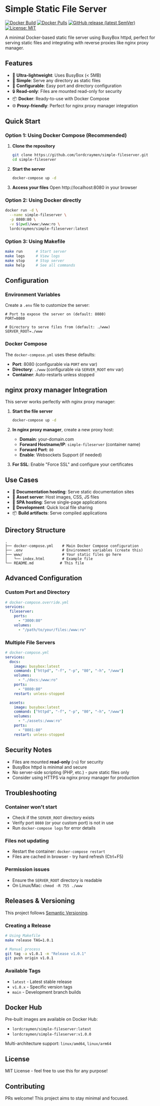 # Simple Static File Server

[![Docker Build](https://github.com/lordcraymen/simple-fileserver/actions/workflows/docker.yml/badge.svg)](https://github.com/lordcraymen/simple-fileserver/actions/workflows/docker.yml)
[![Docker Pulls](https://img.shields.io/docker/pulls/lordcraymen/simple-fileserver)](https://hub.docker.com/r/lordcraymen/simple-fileserver)
[![GitHub release (latest SemVer)](https://img.shields.io/github/v/release/lordcraymen/simple-fileserver)](https://github.com/lordcraymen/simple-fileserver/releases)
[![License: MIT](https://img.shields.io/badge/License-MIT-yellow.svg)](https://opensource.org/licenses/MIT)

A minimal Docker-based static file server using BusyBox httpd, perfect for serving static files and integrating with reverse proxies like nginx proxy manager.

## Features

- 🚀 **Ultra-lightweight**: Uses BusyBox (< 5MB)
- 📁 **Simple**: Serve any directory as static files
- 🔧 **Configurable**: Easy port and directory configuration
- 🔒 **Read-only**: Files are mounted read-only for security
- 📦 **Docker**: Ready-to-use with Docker Compose
- 🌐 **Proxy-friendly**: Perfect for nginx proxy manager integration

## Quick Start

### Option 1: Using Docker Compose (Recommended)

1. **Clone the repository**
   ```bash
   git clone https://github.com/lordcraymen/simple-fileserver.git
   cd simple-fileserver
   ```

2. **Start the server**
   ```bash
   docker-compose up -d
   ```

3. **Access your files**
   Open http://localhost:8080 in your browser

### Option 2: Using Docker directly

```bash
docker run -d \
  --name simple-fileserver \
  -p 8080:80 \
  -v $(pwd)/www:/www:ro \
  lordcraymen/simple-fileserver:latest
```

### Option 3: Using Makefile

```bash
make run      # Start server
make logs     # View logs  
make stop     # Stop server
make help     # See all commands
```

## Configuration

### Environment Variables

Create a `.env` file to customize the server:

```env
# Port to expose the server on (default: 8080)
PORT=8080

# Directory to serve files from (default: ./www)
SERVER_ROOT=./www
```

### Docker Compose

The `docker-compose.yml` uses these defaults:
- **Port**: 8080 (configurable via `PORT` env var)
- **Directory**: `./www` (configurable via `SERVER_ROOT` env var)
- **Container**: Auto-restarts unless stopped

## nginx proxy manager Integration

This server works perfectly with nginx proxy manager:

1. **Start the file server**
   ```bash
   docker-compose up -d
   ```

2. **In nginx proxy manager**, create a new proxy host:
   - **Domain**: your-domain.com
   - **Forward Hostname/IP**: `simple-fileserver` (container name)
   - **Forward Port**: `80`
   - **Enable**: Websockets Support (if needed)

3. **For SSL**: Enable "Force SSL" and configure your certificates

## Use Cases

- 📖 **Documentation hosting**: Serve static documentation sites
- 🎨 **Asset server**: Host images, CSS, JS files
- 📱 **SPA hosting**: Serve single-page applications
- 🔧 **Development**: Quick local file sharing
- 📦 **Build artifacts**: Serve compiled applications

## Directory Structure

```
.
├── docker-compose.yml    # Main Docker Compose configuration
├── .env                  # Environment variables (create this)
├── www/                  # Your static files go here
│   └── index.html        # Example file
└── README.md            # This file
```

## Advanced Configuration

### Custom Port and Directory

```yaml
# docker-compose.override.yml
services:
  fileserver:
    ports:
      - "3000:80"
    volumes:
      - "/path/to/your/files:/www:ro"
```

### Multiple File Servers

```yaml
# docker-compose.yml
services:
  docs:
    image: busybox:latest
    command: ["httpd", "-f", "-p", "80", "-h", "/www"]
    volumes:
      - "./docs:/www:ro"
    ports:
      - "8080:80"
    restart: unless-stopped

  assets:
    image: busybox:latest
    command: ["httpd", "-f", "-p", "80", "-h", "/www"]
    volumes:
      - "./assets:/www:ro"
    ports:
      - "8081:80"
    restart: unless-stopped
```

## Security Notes

- Files are mounted **read-only** (`ro`) for security
- BusyBox httpd is minimal and secure
- No server-side scripting (PHP, etc.) - pure static files only
- Consider using HTTPS via nginx proxy manager for production

## Troubleshooting

### Container won't start
- Check if the `SERVER_ROOT` directory exists
- Verify port `8080` (or your custom port) is not in use
- Run `docker-compose logs` for error details

### Files not updating
- Restart the container: `docker-compose restart`
- Files are cached in browser - try hard refresh (Ctrl+F5)

### Permission issues
- Ensure the `SERVER_ROOT` directory is readable
- On Linux/Mac: `chmod -R 755 ./www`

## Releases & Versioning

This project follows [Semantic Versioning](https://semver.org/). 

### Creating a Release

```bash
# Using Makefile
make release TAG=1.0.1

# Manual process
git tag -a v1.0.1 -m "Release v1.0.1"
git push origin v1.0.1
```

### Available Tags
- `latest` - Latest stable release
- `v1.0.x` - Specific version tags
- `main` - Development branch builds

## Docker Hub

Pre-built images are available on Docker Hub:
- `lordcraymen/simple-fileserver:latest`
- `lordcraymen/simple-fileserver:v1.0.0`

Multi-architecture support: `linux/amd64`, `linux/arm64`

## License

MIT License - feel free to use this for any purpose!

## Contributing

PRs welcome! This project aims to stay minimal and focused.
